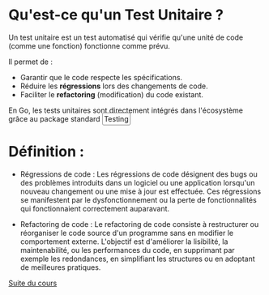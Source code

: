 # Qu'est-ce qu'un Test Unitaire ?

Un test unitaire est un test automatisé qui vérifie qu'une unité de code (comme une fonction) fonctionne comme prévu.

Il permet de :
- Garantir que le code respecte les spécifications.
- Réduire les **régressions** lors des changements de code.
- Faciliter le **refactoring** (modification) du code existant.

En Go, les tests unitaires sont directement intégrés dans l'écosystème grâce au package standard <span style="border: 1px solid gray; padding: 0.2em; border-radius: 3px;">Testing</span>


# Définition :
- Régressions de code :
Les régressions de code désignent des bugs ou des problèmes introduits dans un logiciel ou une application lorsqu'un nouveau changement ou une mise à jour est effectuée. Ces régressions se manifestent par le dysfonctionnement ou la perte de fonctionnalités qui fonctionnaient correctement auparavant.

- Refactoring de code :
Le refactoring de code consiste à restructurer ou réorganiser le code source d'un programme sans en modifier le comportement externe. L'objectif est d'améliorer la lisibilité, la maintenabilité, ou les performances du code, en supprimant par exemple les redondances, en simplifiant les structures ou en adoptant de meilleures pratiques.

[Suite du cours](../2-Environnement/configuration_de_go.md)